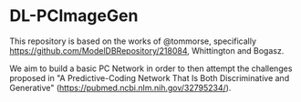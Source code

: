 # DL-PCImageGen

This repository is based on the works of @tommorse, specifically https://github.com/ModelDBRepository/218084, Whittington and Bogasz.

We aim to build a basic PC Network in order to then attempt the challenges proposed in "A Predictive-Coding Network That Is Both Discriminative and Generative" (https://pubmed.ncbi.nlm.nih.gov/32795234/).